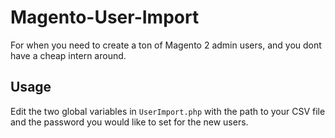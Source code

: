 # Magento-User-Import
 For when you need to create a ton of Magento 2 admin users, and you dont have a cheap intern around. 

 ## Usage
 Edit the two global variables in `UserImport.php` with the path to your CSV file and the password you would like to set for the new users.  
